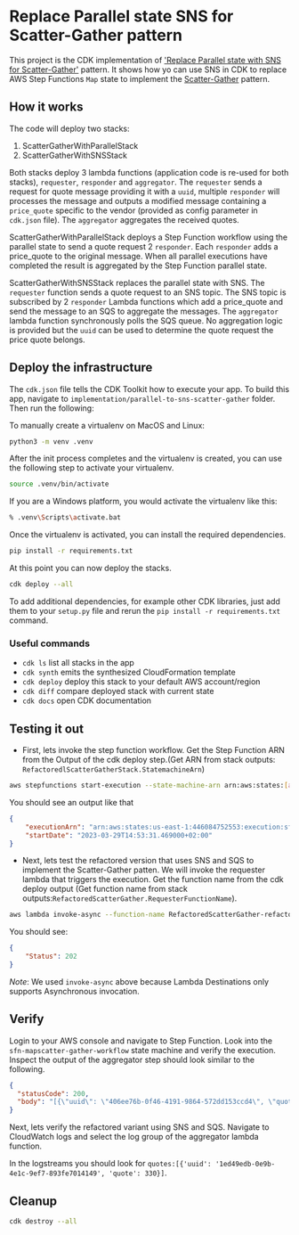 # Replace Parallel state SNS for Scatter-Gather pattern

This project is the CDK implementation of ['Replace Parallel state with SNS for Scatter-Gather'](https://serverlessland.com/refactoring-serverless/parallel-to-sns-scatter-gather) pattern. It shows how yo can use SNS in CDK to replace AWS Step Functions `Map` state to implement the [Scatter-Gather](https://www.enterpriseintegrationpatterns.com/patterns/messaging/BroadcastAggregate.html) pattern.

## How it works

The code will deploy two stacks:

1. ScatterGatherWithParallelStack
2. ScatterGatherWithSNSStack

Both stacks deploy 3 lambda functions (application code is re-used for both stacks), ```requester```, ```responder``` and ```aggregator```. The ```requester``` sends a request for quote message providing it with a ```uuid```, multiple ```responder``` will processes the message and outputs a modified message containing a ```price_quote``` specific to the vendor (provided as config parameter in ```cdk.json``` file). The ```aggregator``` aggregates the received quotes.

ScatterGatherWithParallelStack deploys a Step Function workflow using the parallel state to send a quote request 2 ```responder```. Each ```responder``` adds a price_quote to the original message. When all parallel executions have completed the result is aggregated by the Step Function parallel state.

ScatterGatherWithSNSStack replaces the parallel state with SNS. The ```requester``` function sends a quote request to an SNS topic. The SNS topic is subscribed by 2 ```responder``` Lambda functions which add a price_quote and send the message to an SQS to aggregate the messages. The ```aggregator``` lambda function synchronously polls the SQS queue. No aggregation logic is provided but the ```uuid``` can be used to determine the quote request the price quote belongs.

## Deploy the infrastructure

The `cdk.json` file tells the CDK Toolkit how to execute your app. To build this app, navigate to `implementation/parallel-to-sns-scatter-gather` folder. Then run the following:

To manually create a virtualenv on MacOS and Linux:

``` bash
python3 -m venv .venv
```

After the init process completes and the virtualenv is created, you can use the following
step to activate your virtualenv.

``` bash
source .venv/bin/activate
```

If you are a Windows platform, you would activate the virtualenv like this:

``` bash
% .venv\Scripts\activate.bat
```

Once the virtualenv is activated, you can install the required dependencies.

``` bash
pip install -r requirements.txt
```

At this point you can now deploy the stacks.

``` bash
cdk deploy --all
```

To add additional dependencies, for example other CDK libraries, just add
them to your `setup.py` file and rerun the `pip install -r requirements.txt`
command.

### Useful commands

* `cdk ls`          list all stacks in the app
* `cdk synth`       emits the synthesized CloudFormation template
* `cdk deploy`      deploy this stack to your default AWS account/region
* `cdk diff`        compare deployed stack with current state
* `cdk docs`        open CDK documentation

## Testing it out

* First, lets invoke the step function workflow. Get the Step Function ARN from the Output of the cdk deploy step.(Get ARN from stack outputs: ```RefactoredlScatterGatherStack.StatemachineArn```)

``` bash
aws stepfunctions start-execution --state-machine-arn arn:aws:states:[aws_region]:[account-id]:stateMachine:ParallelStateForScatterGather  --input file://scatter_gather/input.json
```

You should see an output like that

``` Json
{
    "executionArn": "arn:aws:states:us-east-1:446084752553:execution:sfn-mapscatter-gather-workflow:bff889d4-fcc5-43d7-9bb9-94da5d8c3e95",
    "startDate": "2023-03-29T14:53:31.469000+02:00"
}
```

* Next, lets test the refactored version that uses SNS and SQS to implement the Scatter-Gather patten. We will invoke the requester lambda that triggers the execution. Get the function name from the cdk deploy output (Get function name from stack outputs:```RefactoredScatterGather.RequesterFunctionName```).

``` bash
aws lambda invoke-async --function-name RefactoredScatterGather-refactorlambdarequester8C7-Zr686IpjPlC5 --invoke-args ./scatter_gather/input.json
```

You should see:

``` Json
{
    "Status": 202
}
```

*Note*: We used `invoke-async`  above because Lambda Destinations only supports Asynchronous invocation.

## Verify

Login to your AWS console and navigate to Step Function. Look into the ```sfn-mapscatter-gather-workflow``` state machine and verify the execution. Inspect the output of the aggregator step should look similar to the following.

``` Json
{
  "statusCode": 200,
  "body": "[{\"uuid\": \"406ee76b-0f46-4191-9864-572dd153ccd4\", \"quote\": 616}, {\"uuid\": \"406ee76b-0f46-4191-9864-572dd153ccd4\", \"quote\": 770}, {\"uuid\": \"406ee76b-0f46-4191-9864-572dd153ccd4\", \"quote\": 330}, {\"uuid\": \"406ee76b-0f46-4191-9864-572dd153ccd4\", \"quote\": 847}]"
}
```

Next, lets verify the refactored variant using SNS and SQS. Navigate to CloudWatch logs and select the log group of the aggregator lambda function.

In the logstreams you should look for ```quotes:[{'uuid': '1ed49edb-0e9b-4e1c-9ef7-893fe7014149', 'quote': 330}]```.

## Cleanup

``` bash
cdk destroy --all
```

